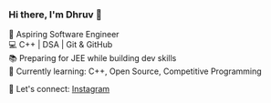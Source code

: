 ### Hi there, I'm Dhruv 👋

🎯 Aspiring Software Engineer  
💻 C++ | DSA | Git & GitHub  
📚 Preparing for JEE while building dev skills  
🚀 Currently learning: C++, Open Source, Competitive Programming

📌 Let's connect: [Instagram](https://instagram.com/dhruv_vishwa_99.9)


<!--
**dhruvvishwa/dhruvvishwa** is a ✨ _special_ ✨ repository because its `README.md` (this file) appears on your GitHub profile.

Here are some ideas to get you started:

- 🔭 I’m currently working on ...
- 🌱 I’m currently learning ...
- 👯 I’m looking to collaborate on ...
- 🤔 I’m looking for help with ...
- 💬 Ask me about ...
- 📫 How to reach me: ...
- 😄 Pronouns: ...
- ⚡ Fun fact: ...
-->
